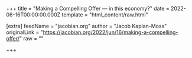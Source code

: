 
+++
title = "Making a Compelling Offer — in this economy?"
date = 2022-06-16T00:00:00.000Z
template = "html_content/raw.html"

[extra]
feedName = "jacobian.org"
author = "Jacob Kaplan-Moss"
originalLink = "https://jacobian.org/2022/jun/16/making-a-compelling-offer/"
raw = ""

+++

